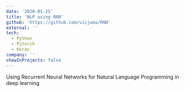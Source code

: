 ```yaml
---
date: '2020-01-25'
title: 'NLP using RNN'
github: 'https://github.com/vicjuma/RNN'
external: ''
tech:
  - Python
  - Pytorch
  - Keras
company: ''
showInProjects: false
---
```


Using Recurrent Neural Networks for Natural Language Programming in deep learning
